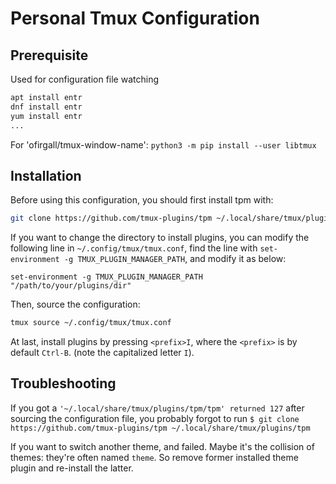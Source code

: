 # Personal Tmux Configuration

## Prerequisite

Used for configuration file watching
```bash
apt install entr
dnf install entr
yum install entr
...
```
For 'ofirgall/tmux-window-name': `python3 -m pip install --user libtmux`

## Installation

Before using this configuration, you should first install tpm with:
```bash
git clone https://github.com/tmux-plugins/tpm ~/.local/share/tmux/plugins/tpm
```
If you want to change the directory to install plugins, you can modify the following line in
`~/.config/tmux/tmux.conf`, find the line with `set-environment -g TMUX_PLUGIN_MANAGER_PATH`,
and modify it as below:
```tmux
set-environment -g TMUX_PLUGIN_MANAGER_PATH "/path/to/your/plugins/dir"
```
Then, source the configuration:
```bash
tmux source ~/.config/tmux/tmux.conf
```
At last, install plugins by pressing `<prefix>I`, where the `<prefix>` is by
default `Ctrl-B`. (note the capitalized letter `I`).


## Troubleshooting

If you got a `'~/.local/share/tmux/plugins/tpm/tpm' returned 127` after sourcing the configuration file, you
probably forgot to run `$ git clone https://github.com/tmux-plugins/tpm ~/.local/share/tmux/plugins/tpm`

If you want to switch another theme, and failed. Maybe it's the collision of
themes: they're often named `theme`. So remove former installed theme plugin
and re-install the latter.
